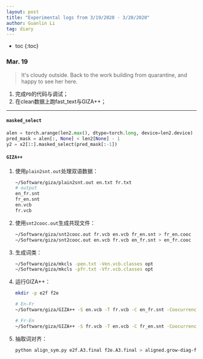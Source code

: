 ```yaml
---
layout: post
title: "Experimental logs from 3/19/2020 - 3/20/2020"
author: Guanlin Li
tag: diary
---
```




- toc
{:toc}




### Mar. 19

> It's cloudy outside. Back to the work building from quarantine, and happy to see her here.

1. 完成`PD`的代码与调试；
2. 在clean数据上跑fast_text与GIZA++；

---

#### `masked_select`

```python
alen = torch.arange(len2.max(), dtype=torch.long, device=len2.device)
pred_mask = alen[:, None] < len2[None] - 1
y2 = x2[1:].masked_select(pred_mask[:-1])
```



#### `GIZA++`

1. 使用`plain2snt.out`处理双语数据：

   ```bash
   ~/Software/giza/plain2snt.out en.txt fr.txt
   # output
   en_fr.snt
   fr_en.snt
   en.vcb
   fr.vcb
   ```

2. 使用`snt2cooc.out`生成共现文件：

   ```bash
   ~/Software/giza/snt2cooc.out fr.vcb en.vcb fr_en.snt > fr_en.cooc
   ~/Software/giza/snt2cooc.out en.vcb fr.vcb en_fr.snt > en_fr.cooc
   ```

3. 生成词类：

   ```bash
   ~/Software/giza/mkcls -pen.txt -Ven.vcb.classes opt
   ~/Software/giza/mkcls -pfr.txt -Vfr.vcb.classes opt
   ```

4. 运行GIZA++：

   ```bash
   mkdir -p e2f f2e
   
   # En-Fr
   ~/Software/giza/GIZA++ -S en.vcb -T fr.vcb -C en_fr.snt -CoocurrenceFile en_fr.cooc -o e2f -OutputPath e2f
   
   # Fr-En
   ~/Software/giza/GIZA++ -S fr.vcb -T en.vcb -C fr_en.snt -CoocurrenceFile fr_en.cooc -o f2e -OutputPath f2e
   ```

5. 抽取词对齐：

   ```bash
   python align_sym.py e2f.A3.final f2e.A3.final > aligned.grow-diag-final-and
   ```

   















